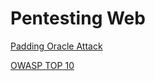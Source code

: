 # Pentesting Web

[Padding Oracle Attack](Pentesting%20Web%20b56492e122114a67896742f92ceff099/Padding%20Oracle%20Attack%201ba1c3f6a4bb498c8fa8c7bd00c69dee.md)

[OWASP TOP 10](Pentesting%20Web%20b56492e122114a67896742f92ceff099/OWASP%20TOP%2010%20c51e9d0498234449b5b76532a42f7755.md)